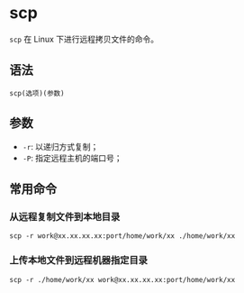 # scp

`scp` 在 Linux 下进行远程拷贝文件的命令。

## 语法

`scp(选项)(参数)`

## 参数

- `-r`: 以递归方式复制；
- `-P`: 指定远程主机的端口号；

## 常用命令

### 从远程复制文件到本地目录

```
scp -r work@xx.xx.xx.xx:port/home/work/xx ./home/work/xx
```

### 上传本地文件到远程机器指定目录

```
scp -r ./home/work/xx work@xx.xx.xx.xx:port/home/work/xx
```
